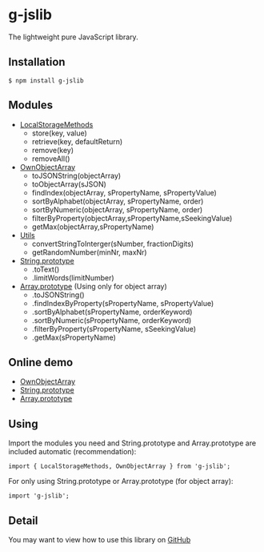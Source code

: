 # g-jslib
The lightweight pure JavaScript library.

## Installation
````
$ npm install g-jslib
````

## Modules
* [LocalStorageMethods](#using)
    * store(key, value)
    * retrieve(key, defaultReturn)
    * remove(key)
    * removeAll()
* [OwnObjectArray](https://github.com/nguyenkhois/library/tree/master/javascript#ownobjectarray-own-objectsjs)
    * toJSONString(objectArray)
    * toObjectArray(sJSON)
    * findIndex(objectArray, sPropertyName, sPropertyValue)
    * sortByAlphabet(objectArray, sPropertyName, order)
    * sortByNumeric(objectArray, sPropertyName, order)
    * filterByProperty(objectArray,sPropertyName,sSeekingValue)
    * getMax(objectArray,sPropertyName)
* [Utils](https://github.com/nguyenkhois/library/tree/master/javascript#functions-functionsjs)
    * convertStringToInterger(sNumber, fractionDigits)
    * getRandomNumber(minNr, maxNr)
* [String.prototype](https://github.com/nguyenkhois/library/tree/master/javascript#stringprototypes)
    * .toText()
    * .limitWords(limitNumber)
* [Array.prototype](https://github.com/nguyenkhois/library/tree/master/javascript#arrayprototype) (Using only for object array)
    * .toJSONString()
    * .findIndexByProperty(sPropertyName, sPropertyValue)
    * .sortByAlphabet(sPropertyName, orderKeyword)
    * .sortByNumeric(sPropertyName, orderKeyword)
    * .filterByProperty(sPropertyName, sSeekingValue)
    * .getMax(sPropertyName)

## Online demo
* [OwnObjectArray](https://codepen.io/khois/pen/oEJqra)
* [String.prototype](https://codepen.io/khois/pen/PdRbON)
* [Array.prototype](https://codepen.io/khois/pen/KxRPGX)

## Using
Import the modules you need and String.prototype and Array.prototype are included automatic (recommendation):

``import { LocalStorageMethods, OwnObjectArray } from 'g-jslib';``

For only using String.prototype or Array.prototype (for object array):

``import 'g-jslib';``

## Detail

You may want to view how to use this library on [GitHub](https://github.com/nguyenkhois/library/tree/master/javascript)
